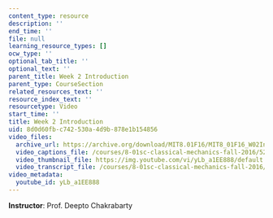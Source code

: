 ```yaml
---
content_type: resource
description: ''
end_time: ''
file: null
learning_resource_types: []
ocw_type: ''
optional_tab_title: ''
optional_text: ''
parent_title: Week 2 Introduction
parent_type: CourseSection
related_resources_text: ''
resource_index_text: ''
resourcetype: Video
start_time: ''
title: Week 2 Introduction
uid: 8d0d60fb-c742-530a-4d9b-878e1b154856
video_files:
  archive_url: https://archive.org/download/MIT8.01F16/MIT8_01F16_W02Intro_360p.mp4
  video_captions_file: /courses/8-01sc-classical-mechanics-fall-2016/52372d78adc75df2908f5180c34da82f_yLb_a1EE888.vtt
  video_thumbnail_file: https://img.youtube.com/vi/yLb_a1EE888/default.jpg
  video_transcript_file: /courses/8-01sc-classical-mechanics-fall-2016/d5d7382e32ee44044201e88003fe66a5_yLb_a1EE888.pdf
video_metadata:
  youtube_id: yLb_a1EE888
---
```


**Instructor**: Prof. Deepto Chakrabarty



